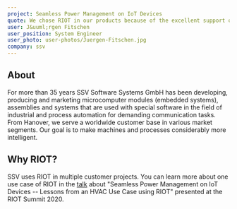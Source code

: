 ```yaml
---
project: Seamless Power Management on IoT Devices
quote: We chose RIOT in our products because of the excellent support of microcontrollers, boards, and peripherals. Our customers benefit from the modular architecture in RIOT, which enables easy customization.
user: J&uuml;rgen Fitschen
user_position: System Engineer
user_photo: user-photos/Juergen-Fitschen.jpg
company: ssv
---
```


## About

For more than 35 years SSV Software Systems GmbH has been developing, producing and marketing microcomputer modules (embedded systems), assemblies and systems that are used with special software in the field of industrial and process automation for demanding communication tasks. From Hanover, we serve a worldwide customer base in various market segments. Our goal is to make machines and processes considerably more intelligent.


## Why RIOT?

SSV uses RIOT in multiple customer projects.
You can learn more about one use case of RIOT in the <a href="https://youtu.be/rZkIVIShKjw?t=91">talk</a> about "Seamless Power Management on IoT Devices -- Lessons from an HVAC Use Case using RIOT" presented at the RIOT Summit 2020.

